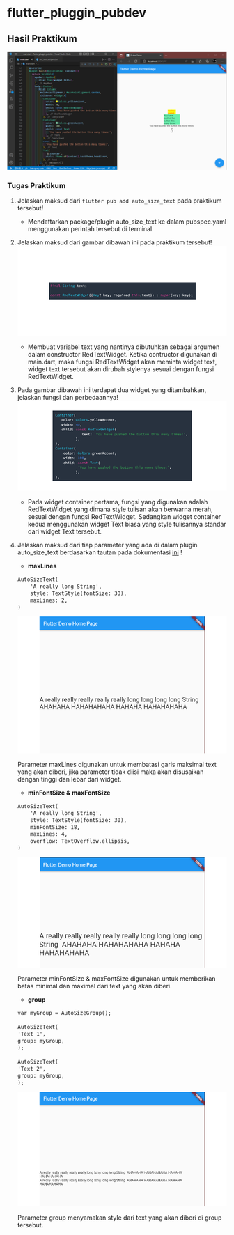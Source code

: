 # flutter_pluggin_pubdev

## Hasil Praktikum
![Praktikum](images/01.png)

### Tugas Praktikum

1. Jelaskan maksud dari `flutter pub add auto_size_text` pada praktikum tersebut! 

   - Mendaftarkan package/plugin auto_size_text ke dalam pubspec.yaml menggunakan perintah tersebut di terminal.


2. Jelaskan maksud dari gambar dibawah ini pada praktikum tersebut!
   ![variabel & parameter](images/02.png)
   
   -  Membuat variabel text yang nantinya dibutuhkan sebagai argumen dalam constructor RedTextWidget. Ketika contructor digunakan di main.dart, maka fungsi RedTextWidget akan meminta widget text, widget text tersebut akan dirubah stylenya sesuai dengan fungsi RedTextWidget.


3. Pada gambar dibawah ini terdapat dua widget yang ditambahkan, jelaskan fungsi dan perbedaannya!
   ![widget](images/03.png)

   - Pada widget container pertama, fungsi yang digunakan adalah RedTextWidget yang dimana style tulisan akan berwarna merah, sesuai dengan fungsi RedTextWidget. Sedangkan widget container kedua menggunakan widget Text biasa yang style tulisannya standar dari widget Text tersebut.


4. Jelaskan maksud dari tiap parameter yang ada di dalam plugin auto_size_text berdasarkan tautan pada dokumentasi [ini](https://pub.dev/documentation/auto_size_text/latest/) !
   
   - **maxLines**

    ```
    AutoSizeText(
        'A really long String',
        style: TextStyle(fontSize: 30),
        maxLines: 2,
    )
    ```

   ![maxLines](images/04.png)

    Parameter maxLines digunakan untuk membatasi garis maksimal text yang akan diberi, jika parameter tidak diisi maka akan disusaikan dengan tinggi dan lebar dari widget.
    
    - **minFontSize & maxFontSize**
   
    ```
    AutoSizeText(
        'A really long String',
        style: TextStyle(fontSize: 30),
        minFontSize: 18,
        maxLines: 4,
        overflow: TextOverflow.ellipsis,
    )
    ```

    ![minFontSize & maxFontSize](images/05.png)

    Parameter minFontSize & maxFontSize digunakan untuk memberikan batas minimal dan maximal dari text yang akan diberi.

    - **group**

    ```
    var myGroup = AutoSizeGroup();

    AutoSizeText(
    'Text 1',
    group: myGroup,
    );

    AutoSizeText(
    'Text 2',
    group: myGroup,
    );
    ```
    
    ![minFontSize & maxFontSize](images/06.png)

    Parameter group menyamakan style dari text yang akan diberi di group tersebut.

